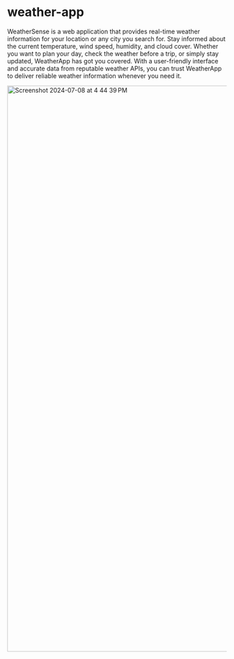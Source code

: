 # weather-app
WeatherSense is a web application that provides real-time weather information for your location or any city you search for. Stay informed about the current temperature, wind speed, humidity, and cloud cover. Whether you want to plan your day, check the weather before a trip, or simply stay updated, WeatherApp has got you covered. With a user-friendly interface and accurate data from reputable weather APIs, you can trust WeatherApp to deliver reliable weather information whenever you need it.

<img width="1400" height="1300" alt="Screenshot 2024-07-08 at 4 44 39 PM" src="https://github.com/aditijain704/Weathersense-app/assets/139348050/030376ea-4caf-4fc7-ae29-60f5f001a4d1">

